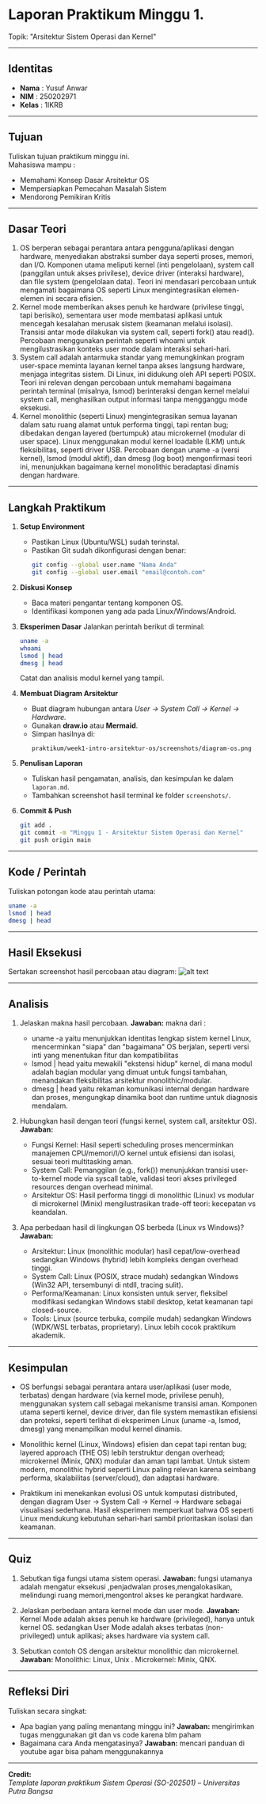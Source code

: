 
# Laporan Praktikum Minggu 1.
Topik: "Arsitektur Sistem Operasi dan Kernel"

---

## Identitas
- **Nama**  : Yusuf Anwar  
- **NIM**   : 250202971  
- **Kelas** : 1IKRB

---

## Tujuan
Tuliskan tujuan praktikum minggu ini.  
Mahasiswa mampu :
- Memahami Konsep Dasar Arsitektur OS
- Mempersiapkan Pemecahan Masalah Sistem
- Mendorong Pemikiran Kritis
---

## Dasar Teori
1.	OS berperan sebagai perantara antara pengguna/aplikasi dengan hardware, menyediakan abstraksi sumber daya seperti proses, memori, dan I/O. Komponen utama meliputi kernel (inti pengelolaan), system call (panggilan untuk akses privilese), device driver (interaksi hardware), dan file system (pengelolaan data). Teori ini mendasari percobaan untuk mengamati bagaimana OS seperti Linux mengintegrasikan elemen-elemen ini secara efisien.
2.	Kernel mode memberikan akses penuh ke hardware (privilese tinggi, tapi berisiko), sementara user mode membatasi aplikasi untuk mencegah kesalahan merusak sistem (keamanan melalui isolasi). Transisi antar mode dilakukan via system call, seperti fork() atau read(). Percobaan menggunakan perintah seperti whoami untuk mengilustrasikan konteks user mode dalam interaksi sehari-hari.
3.	System call adalah antarmuka standar yang memungkinkan program user-space meminta layanan kernel tanpa akses langsung hardware, menjaga integritas sistem. Di Linux, ini didukung oleh API seperti POSIX. Teori ini relevan dengan percobaan untuk memahami bagaimana perintah terminal (misalnya, lsmod) berinteraksi dengan kernel melalui system call, menghasilkan output informasi tanpa mengganggu mode eksekusi.
4.	Kernel monolithic (seperti Linux) mengintegrasikan semua layanan dalam satu ruang alamat untuk performa tinggi, tapi rentan bug; dibedakan dengan layered (bertumpuk) atau microkernel (modular di user space). Linux menggunakan modul kernel loadable (LKM) untuk fleksibilitas, seperti driver USB. Percobaan dengan uname -a (versi kernel), lsmod (modul aktif), dan dmesg (log boot) mengonfirmasi teori ini, menunjukkan bagaimana kernel monolithic beradaptasi dinamis dengan hardware.


---

## Langkah Praktikum
1. **Setup Environment**
   - Pastikan Linux (Ubuntu/WSL) sudah terinstal.
   - Pastikan Git sudah dikonfigurasi dengan benar:
     ```bash
     git config --global user.name "Nama Anda"
     git config --global user.email "email@contoh.com"
     ```

2. **Diskusi Konsep**
   - Baca materi pengantar tentang komponen OS.
   - Identifikasi komponen yang ada pada Linux/Windows/Android.

3. **Eksperimen Dasar**
   Jalankan perintah berikut di terminal:
   ```bash
   uname -a
   whoami
   lsmod | head
   dmesg | head
   ```
   Catat dan analisis modul kernel yang tampil.

4. **Membuat Diagram Arsitektur**
   - Buat diagram hubungan antara *User → System Call → Kernel → Hardware.*
   - Gunakan **draw.io** atau **Mermaid**.
   - Simpan hasilnya di:
     ```
     praktikum/week1-intro-arsitektur-os/screenshots/diagram-os.png
     ```

5. **Penulisan Laporan**
   - Tuliskan hasil pengamatan, analisis, dan kesimpulan ke dalam `laporan.md`.
   - Tambahkan screenshot hasil terminal ke folder `screenshots/`.

6. **Commit & Push**
   ```bash
   git add .
   git commit -m "Minggu 1 - Arsitektur Sistem Operasi dan Kernel"
   git push origin main
   ```

---

## Kode / Perintah
Tuliskan potongan kode atau perintah utama:
```bash
uname -a
lsmod | head
dmesg | head
```

---

## Hasil Eksekusi
Sertakan screenshot hasil percobaan atau diagram:
![alt text](<screenshots/Screenshot 2025-10-11 200914.png>)

---

## Analisis
1. Jelaskan makna hasil percobaan.
  **Jawaban:** makna dari :
   - uname -a yaitu menunjukkan identitas lengkap sistem kernel Linux, mencerminkan "siapa" dan "bagaimana" OS berjalan, seperti versi inti yang menentukan fitur dan kompatibilitas
   - lsmod | head yaitu mewakili "ekstensi hidup" kernel, di mana modul adalah bagian modular yang dimuat untuk fungsi tambahan, menandakan fleksibilitas arsitektur monolithic/modular.
   - dmesg | head yaitu rekaman komunikasi internal dengan hardware dan proses, mengungkap dinamika boot dan runtime untuk diagnosis mendalam.
  
2. Hubungkan hasil dengan teori (fungsi kernel, system call, arsitektur OS).
   **Jawaban:**
   - Fungsi Kernel: Hasil seperti scheduling proses mencerminkan manajemen CPU/memori/I/O kernel untuk efisiensi dan isolasi, sesuai teori multitasking aman.
   - System Call: Pemanggilan (e.g., fork()) menunjukkan transisi user-to-kernel mode via syscall table, validasi teori akses privileged resources dengan overhead minimal.
   - Arsitektur OS: Hasil performa tinggi di monolithic (Linux) vs modular di microkernel (Minix) mengilustrasikan trade-off teori: kecepatan vs keandalan.
3. Apa perbedaan hasil di lingkungan OS berbeda (Linux vs Windows)?
  **Jawaban:**
   - Arsitektur: Linux (monolithic modular) hasil cepat/low-overhead sedangkan Windows (hybrid) lebih kompleks dengan overhead tinggi.
   - System Call: Linux (POSIX, strace mudah) sedangkan Windows (Win32 API, tersembunyi di ntdll, tracing sulit).
   - Performa/Keamanan: Linux konsisten untuk server, fleksibel modifikasi sedangkan Windows stabil desktop, ketat keamanan tapi closed-source.
   - Tools: Linux (source terbuka, compile mudah) sedangkan Windows (WDK/WSL terbatas, proprietary). Linux lebih cocok praktikum akademik.
---

## Kesimpulan
   - OS berfungsi sebagai perantara antara user/aplikasi (user mode, terbatas) dengan hardware (via kernel mode, privilese penuh), menggunakan system call sebagai mekanisme transisi aman. Komponen utama seperti kernel, device driver, dan file system memastikan efisiensi dan proteksi, seperti terlihat di eksperimen Linux (uname -a, lsmod, dmesg) yang menampilkan modul kernel dinamis.

   - Monolithic kernel (Linux, Windows) efisien dan cepat tapi rentan bug; layered approach (THE OS) lebih terstruktur dengan overhead; microkernel (Minix, QNX) modular dan aman tapi lambat. Untuk sistem modern, monolithic hybrid seperti Linux paling relevan karena seimbang performa, skalabilitas (server/cloud), dan adaptasi hardware.

   - Praktikum ini menekankan evolusi OS untuk komputasi distributed, dengan diagram User → System Call → Kernel → Hardware sebagai visualisasi sederhana. Hasil eksperimen memperkuat bahwa OS seperti Linux mendukung kebutuhan sehari-hari sambil prioritaskan isolasi dan keamanan.

---

## Quiz
1. Sebutkan tiga fungsi utama sistem operasi. 
   **Jawaban:** fungsi utamanya adalah mengatur eksekusi ,penjadwalan proses,mengalokasikan, melindungi ruang memori,mengontrol akses ke perangkat hardware.
2. Jelaskan perbedaan antara kernel mode dan user mode. 
   **Jawaban:**  Kernel Mode adalah akses penuh ke hardware (privileged), hanya untuk kernel OS. sedangkan User Mode adalah akses terbatas (non-privileged) untuk aplikasi; akses hardware via system call.

3. Sebutkan contoh OS dengan arsitektur monolithic dan microkernel. 
   **Jawaban:**  Monolithic: Linux, Unix .
Microkernel: Minix, QNX.

---

## Refleksi Diri
Tuliskan secara singkat:
- Apa bagian yang paling menantang minggu ini?
  **Jawaban:** mengirimkan tugas menggunakan git dan vs code karena blm paham  
- Bagaimana cara Anda mengatasinya?
  **Jawaban:** mencari panduan di youtube agar bisa paham menggunakannya

---

**Credit:**  
_Template laporan praktikum Sistem Operasi (SO-202501) – Universitas Putra Bangsa_
